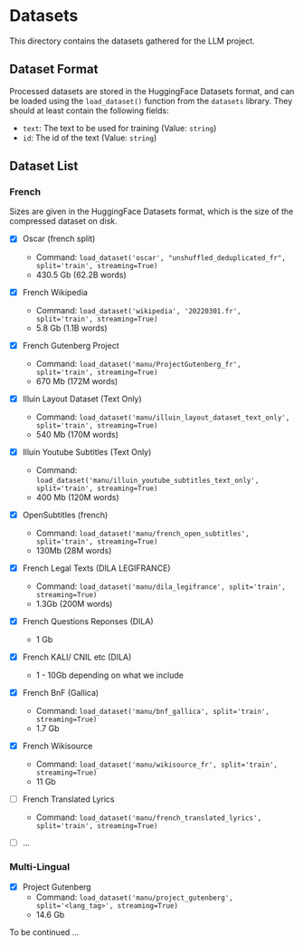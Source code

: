 # Datasets

This directory contains the datasets gathered for the LLM project.

## Dataset Format

Processed datasets are stored in the HuggingFace Datasets format, and can be loaded using the `load_dataset()` function from the `datasets` library.
They should at least contain the following fields:
- `text`: The text to be used for training (Value: `string`)
- `id`: The id of the text (Value: `string`)

## Dataset List

### French
Sizes are given in the HuggingFace Datasets format, which is the size of the compressed dataset on disk.

- [x] Oscar (french split)
    - Command: `load_dataset('oscar', "unshuffled_deduplicated_fr", split='train', streaming=True)`
    - 430.5 Gb (62.2B words)
- [x] French Wikipedia
    - Command: `load_dataset('wikipedia', '20220301.fr', split='train', streaming=True)`
    - 5.8 Gb (1.1B words)
- [x] French Gutenberg Project
    - Command: `load_dataset('manu/ProjectGutenberg_fr', split='train', streaming=True)`
    - 670 Mb (172M words)
- [x] Illuin Layout Dataset (Text Only)
    - Command: `load_dataset('manu/illuin_layout_dataset_text_only', split='train', streaming=True)`
    - 540 Mb (170M words)
- [x] Illuin Youtube Subtitles (Text Only)
    - Command: `load_dataset('manu/illuin_youtube_subtitles_text_only', split='train', streaming=True)`
    - 400 Mb (120M words)
- [x] OpenSubtitles (french)
    - Command: `load_dataset('manu/french_open_subtitles', split='train', streaming=True)`
    - 130Mb (28M words)
- [x] French Legal Texts (DILA LEGIFRANCE)
    - Command: `load_dataset('manu/dila_legifrance', split='train', streaming=True)`
    - 1.3Gb (200M words)
- [x] French Questions Reponses (DILA)
    - 1 Gb
- [x] French KALI/ CNIL etc  (DILA)
    - 1 - 10Gb depending on what we include
- [x] French BnF (Gallica)
    - Command: `load_dataset('manu/bnf_gallica', split='train', streaming=True)`
    - 1.7 Gb
- [x] French Wikisource
    - Command: `load_dataset('manu/wikisource_fr', split='train', streaming=True)`
    - 11 Gb
- [ ] French Translated Lyrics
    - Command: `load_dataset('manu/french_translated_lyrics', split='train', streaming=True)`
- [ ] ...


### Multi-Lingual

- [x] Project Gutenberg
    - Command: `load_dataset('manu/project_gutenberg', split='<lang_tag>', streaming=True)`
    - 14.6 Gb

To be continued ...

